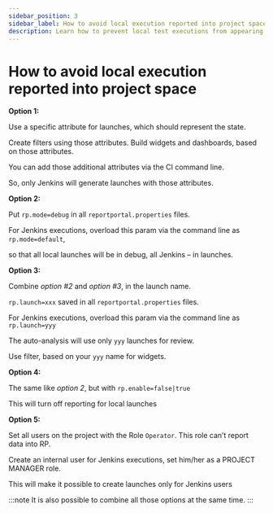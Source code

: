 ```yaml
---
sidebar_position: 3
sidebar_label: How to avoid local execution reported into project space
description: Learn how to prevent local test executions from appearing in your ReportPortal project space by configuring launch attributes and user roles effectively.
---
```


# How to avoid local execution reported into project space

**Option 1:** 

Use a specific attribute for launches, which should represent the state.

Create filters using those attributes. Build widgets and dashboards, based on those attributes. 

You can add those additional attributes via the CI command line. 

So, only Jenkins will generate launches with those attributes.

**Option 2:**

Put `rp.mode=debug` in all `reportportal.properties` files.

For Jenkins executions, overload this param via the command line as `rp.mode=default`,

so that all local launches will be in debug, all Jenkins – in launches.

**Option 3:**

Combine _option #2_ and _option #3_, in the launch name.

`rp.launch=xxx` saved in all `reportportal.properties` files.

For Jenkins executions, overload this param via the command line as `rp.launch=yyy`

The auto-analysis will use only `yyy` launches for review.

Use filter, based on your `yyy` name for widgets.

**Option 4:**

The same like _option 2_, but with `rp.enable=false|true`

This will turn off reporting for local launches

**Option 5:**

Set all users on the project with the Role `Operator`. This role can’t report data into RP.

Create an internal user for Jenkins executions, set him/her as a PROJECT MANAGER role. 

This will make it possible to create launches only for Jenkins users

:::note
It is also possible to combine all those options at the same time.
:::

